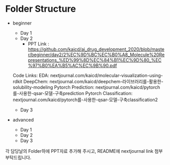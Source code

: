 # Folder Structure
- beginner
  - Day 1
  - Day 2
    -    PPT Link : https://github.com/kaicd/ai_drug_development_2020/blob/master/beginner/day2/2%EC%9D%BC%EC%B0%A8_Molecule%20Representations_%ED%99%8D%EC%84%B1%EC%9D%80_%EC%97%B0%EA%B5%AC%EC%9B%90.pdf
   
   Code Links:
    EDA: nextjournal.com/kaicd/molecular-visualization-using-rdkit
    DeepChem: nextjournal.com/kaicd/deepchem-라이브러리를-활용한-solubility-modeling
    Pytorch Prediction: nextjournal.com/kaicd/pytorch를-사용한-qsar-모델-구축prediction
    Pytorch Classification: nextjournal.com/kaicd/pytorch를-사용한-qsar-모델-구축classification2
  - Day 3
- advanced
  - Day 1
  - Day 2
  - Day 3

각 담당날의 Folder하에 PPT자료 추가해 주시고, README에 nextjournal link 첨부 부탁드립니다. 
